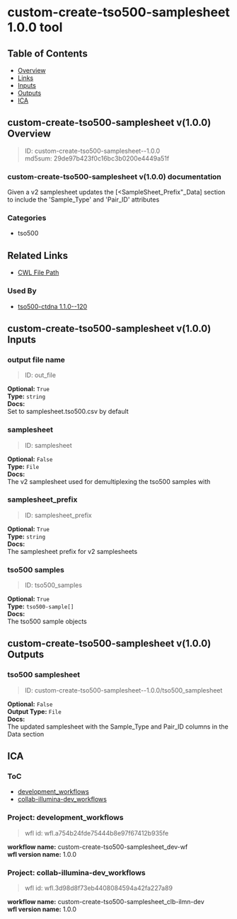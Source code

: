 
custom-create-tso500-samplesheet 1.0.0 tool
===========================================

## Table of Contents
  
- [Overview](#custom-create-tso500-samplesheet-v100-overview)  
- [Links](#related-links)  
- [Inputs](#custom-create-tso500-samplesheet-v100-inputs)  
- [Outputs](#custom-create-tso500-samplesheet-v100-outputs)  
- [ICA](#ica)  


## custom-create-tso500-samplesheet v(1.0.0) Overview



  
> ID: custom-create-tso500-samplesheet--1.0.0  
> md5sum: 29de97b423f0c16bc3b0200e4449a51f

### custom-create-tso500-samplesheet v(1.0.0) documentation
  
Given a v2 samplesheet updates the [<SampleSheet_Prefix"_Data] section to include the 'Sample_Type' and 'Pair_ID' attributes

### Categories
  
- tso500  


## Related Links
  
- [CWL File Path](../../../../../../tools/custom-create-tso500-samplesheet/1.0.0/custom-create-tso500-samplesheet__1.0.0.cwl)  


### Used By
  
- [tso500-ctdna 1.1.0--120](../../../workflows/tso500-ctdna/1.1.0--120/tso500-ctdna__1.1.0--120.md)  

  


## custom-create-tso500-samplesheet v(1.0.0) Inputs

### output file name



  
> ID: out_file
  
**Optional:** `True`  
**Type:** `string`  
**Docs:**  
Set to samplesheet.tso500.csv by default


### samplesheet



  
> ID: samplesheet
  
**Optional:** `False`  
**Type:** `File`  
**Docs:**  
The v2 samplesheet used for demultiplexing the tso500 samples with


### samplesheet_prefix



  
> ID: samplesheet_prefix
  
**Optional:** `True`  
**Type:** `string`  
**Docs:**  
The samplesheet prefix for v2 samplesheets


### tso500 samples



  
> ID: tso500_samples
  
**Optional:** `True`  
**Type:** `tso500-sample[]`  
**Docs:**  
The tso500 sample objects

  


## custom-create-tso500-samplesheet v(1.0.0) Outputs

### tso500 samplesheet



  
> ID: custom-create-tso500-samplesheet--1.0.0/tso500_samplesheet  

  
**Optional:** `False`  
**Output Type:** `File`  
**Docs:**  
The updated samplesheet with the Sample_Type and Pair_ID columns in the Data section
  

  


## ICA

### ToC
  
- [development_workflows](#development_workflows)  
- [collab-illumina-dev_workflows](#collab-illumina-dev_workflows)  


### Project: development_workflows


> wfl id: wfl.a754b24fde75444b8e97f67412b935fe  

  
**workflow name:** custom-create-tso500-samplesheet_dev-wf  
**wfl version name:** 1.0.0  


### Project: collab-illumina-dev_workflows


> wfl id: wfl.3d98d8f73eb4408084594a42fa227a89  

  
**workflow name:** custom-create-tso500-samplesheet_clb-ilmn-dev  
**wfl version name:** 1.0.0  

  

